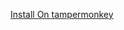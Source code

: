 [Install On tampermonkey](https://raw.githubusercontent.com/miguelkix30/YouTubeCountryCodeCustomMessage/main/YTCCCM.user.js)